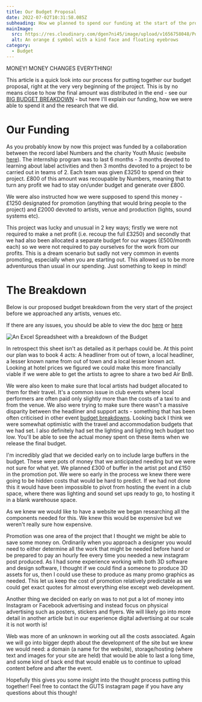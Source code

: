 ```yaml
---
title: Our Budget Proposal
date: 2022-07-02T10:31:58.085Z
subheading: How we planned to spend our funding at the start of the project
mainImage:
  src: https://res.cloudinary.com/dgen7ni45/image/upload/v1656758048/Pound_Symbol_ovtb2r.png
  alt: An orange £ symbol with a kind face and floating eyebrows
category:
  - Budget
---
```

MONEY! MONEY CHANGES EVERYTHING!

This article is a quick look into our process for putting together our budget proposal, right at the very very beginning of the project. This is by no means close to how the final amount was distributed in the end - see our [BIG BUDGET BREAKDOWN](https://guts.exposed/post/the-big-budget-breakdown) - but here I'll explain our funding, how we were able to spend it and the research that we did.

# Our Funding

As you probably know by now this project was funded by a collaboration between the record label Numbers and the charity Youth Music (website [here](youthmusic.nmbrs.net)). The internship program was to last 6 months - 3 months devoted to learning about label activities and then 3 months devoted to a project to be carried out in teams of 2. Each team was given £3250 to spend on their project. £800 of this amount was recoupable by Numbers, meaning that to turn any profit we had to stay on/under budget and generate over £800.

We were also instructed how we were supposed to spend this money - £1250 designated for promotion (anything that would bring people to the project) and £2000 devoted to artists, venue and production (lights, sound systems etc).

This project was lucky and unusual in 2 key ways; firstly we were not required to make a net profit (i.e. recoup the full £3250) and secondly that we had also been allocated a separate budget for our wages (£500/month each) so we were not required to pay ourselves for the work from our profits.  This is a dream scenario but sadly not very common in events promoting, especially when you are starting out. This allowed us to be more adventurous than usual in our spending. Just something to keep in mind!

# The Breakdown

Below is our proposed budget breakdown from the very start of the project before we approached any artists, venues etc.

If there are any issues, you should be able to view the doc [here](https://docs.google.com/spreadsheets/d/e/2PACX-1vSaNOxuSvzbHC9ZypJlWPcI4Ldizygys4wTespc3oE1eix86CEydZLt_udMEkLpRBSa3XP3NWACx8dY/pubhtml) or [here](https://drive.google.com/file/d/1TbJOTeEhX4_ombzt4OpawTy7xBOi_2GA/view?usp=sharing)

![An Excel Spreadsheet with a breakdown of the Budget](https://res.cloudinary.com/dgen7ni45/image/upload/v1656766247/PUBLIC_-_GUTS_Budget_Proposal_urws11.png "Proposed budget breakdown from the start of the project.")

In retrospect this sheet isn't as detailed as it perhaps could be. At this point our plan was to book 4 acts: A headliner from out of town, a local headliner, a lesser known name from out of town and a local lesser known act. Looking at hotel prices we figured we could make this more financially viable if we were able to get the artists to agree to share a two bed Air BnB.

We were also keen to make sure that local artists had budget allocated to them for their travel. It's a common issue in club events where local performers are often paid only slightly more than the costs of a taxi to and from the venue. We also were trying to make sure there wasn't a massive disparity between the headliner and support acts - something that has been often criticised in other event [budget breakdowns](https://ra.co/features/3983). Looking back I think we were somewhat optimistic with the travel and accommodation budgets that we had set. I also definitely had set the lighting and lighting tech budget too low. You'll be able to see the actual money spent on these items when we release the final budget.

I'm incredibly glad that we decided early on to include large buffers in the budget. These were pots of money that we anticipated needing but we were not sure for what yet. We planned £300 of buffer in the artist pot and £150 in the promotion pot. We were so early in the process we knew there were going to be hidden costs that would be hard to predict. If we had not done this it would have been impossible to pivot from hosting the event in a club space, where there was lighting and sound set ups ready to go, to hosting it in a blank warehouse space.

As we knew we would like to have a website we began researching all the components needed for this. We knew this would be expensive but we weren't really sure how expensive.

Promotion was one area of the project that I thought we might be able to save some money on. Ordinarily when you approach a designer you would need to either determine all the work that might be needed before hand or be prepared to pay an hourly fee every time you needed a new instagram post produced. As I had some experience working with both 3D software and design software, I thought if we could find a someone to produce 3D assets for us, then I could use these to produce as many promo graphics as needed. This let us keep the cost of promotion relatively predictable as we could get exact quotes for almost everything else except web development.

Another thing we decided on early on was to not put a lot of money into Instagram or Facebook advertising and instead focus on physical advertising such as posters, stickers and flyers. We will likely go into more detail in another article but in our experience digital advertising at our scale it is not worth is! 

Web was more of an unknown in working out all the costs associated. Again we will go into bigger depth about the development of the site but we knew we would need: a domain (a name for the website), storage/hosting (where text and images for your site are held) that would be able to last a long time, and some kind of back end that would enable us to continue to upload content before and after the event.

Hopefully this gives you some insight into the thought process putting this together! Feel free to contact the GUTS instagram page if you have any questions about this though!